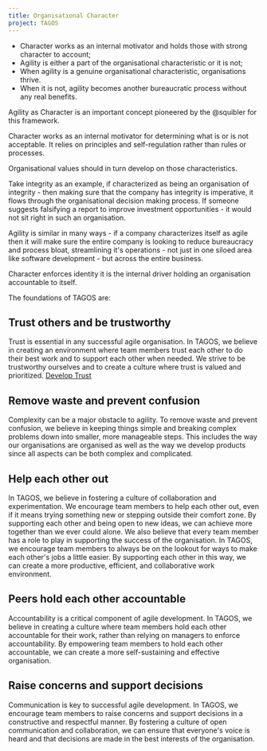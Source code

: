 ```yaml
---
title: Organisational Character
project: TAGOS
---
```


- Character works as an internal motivator and holds those with strong character to account;
- Agility is either a part of the organisational characteristic or it is not;
- When agility is a genuine organisational characteristic, organisations thrive.
- When it is not, agility becomes another bureaucratic process without any real benefits.

Agility as Character is an important concept pioneered by the @squibler for this framework.

Character works as an internal motivator for determining what is or is not acceptable. It relies on principles and self-regulation rather than rules or processes.

Organisational values should in turn develop on those characteristics.

Take integrity as an example, if characterized as being an organisation of integrity - then making sure that the company has integrity is imperative, it flows through the organisational decision making process. If someone suggests falsifying a report to improve investment opportunities - it would not sit right in such an organisation.

Agility is similar in many ways - if a company characterizes itself as agile then it will make sure the entire company is looking to reduce bureaucracy and process bloat, streamlining it's operations - not just in one siloed area like software development - but across the entire business.

Character enforces identity it is the internal driver holding an organisation accountable to itself.

The foundations of TAGOS are:

## Trust others and be trustworthy

Trust is essential in any successful agile organisation. In TAGOS, we believe in creating an environment where team members trust each other to do their best work and to support each other when needed. We strive to be trustworthy ourselves and to create a culture where trust is valued and prioritized. [Develop Trust](/framework/character/trust)

## Remove waste and prevent confusion

Complexity can be a major obstacle to agility. To remove waste and prevent confusion, we believe in keeping things simple and breaking complex problems down into smaller, more manageable steps. This includes the way our organisations are organised as well as the way we develop products since all aspects can be both complex and complicated.

## Help each other out

In TAGOS, we believe in fostering a culture of collaboration and experimentation. We encourage team members to help each other out, even if it means trying something new or stepping outside their comfort zone. By supporting each other and being open to new ideas, we can achieve more together than we ever could alone. We also believe that every team member has a role to play in supporting the success of the organisation. In TAGOS, we encourage team members to always be on the lookout for ways to make each other's jobs a little easier. By supporting each other in this way, we can create a more productive, efficient, and collaborative work environment.

## Peers hold each other accountable

Accountability is a critical component of agile development. In TAGOS, we believe in creating a culture where team members hold each other accountable for their work, rather than relying on managers to enforce accountability. By empowering team members to hold each other accountable, we can create a more self-sustaining and effective organisation.

## Raise concerns and support decisions

Communication is key to successful agile development. In TAGOS, we encourage team members to raise concerns and support decisions in a constructive and respectful manner. By fostering a culture of open communication and collaboration, we can ensure that everyone's voice is heard and that decisions are made in the best interests of the organisation.
